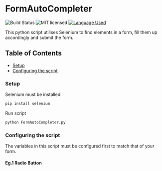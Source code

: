 # FormAutoCompleter
![Build Status](https://travis-ci.org/gabfl/vault.svg?branch=master)
![MIT licensed](https://img.shields.io/badge/license-MIT-green.svg)
[![Language Used](https://img.shields.io/badge/Language-Python-blue)](https://www.python.org/)

This python script utilises Selenium to find elements in a form, fill them up accordingly and submit the form.

## Table of Contents
* [Setup](#setup)
* [Configuring the script](#configuring-the-script)

### Setup
Selenium must be installed.
```bash
pip install selenium
```

Run script
```bash
python FormAutoCompleter.py
```

### Configuring the script
The variables in this script must be configured first to match that of your form.

#### Eg.1 Radio Button
